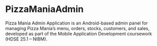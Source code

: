 # PizzaManiaAdmin
Pizza Mania Admin Application is an Android-based admin panel for managing Pizza Mania’s menu, orders, stocks, customers, and sales, developed as part of the Mobile Application Development coursework (HDSE 25.1 – NIBM).
